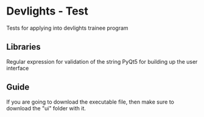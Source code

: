 # Devlights - Test

Tests for applying into devlights trainee program

## Libraries

Regular expression for validation of the string
PyQt5 for building up the user interface

## Guide
If you are going to download the executable file, then make sure to download the "ui" folder with it.